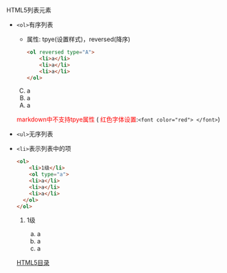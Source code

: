 HTML5列表元素

* `<ol>`有序列表

  * 属性: tpye(设置样式)，reversed(降序)

    ```html
    <ol reversed type="A">
        <li>a</li>
        <li>a</li>
        <li>a</li>
    </ol>
    ```
  <ol reversed type="A" >
    <li>a</li>
    <li>a</li>
    <li>a</li>
  </ol>	  

  <font color="red">markdown中不支持tpye属性</font>   (<font color="red"> 红色字体设置</font>:`<font color="red"> </font>`)

  

* `<ul>`无序列表

* `<li>`表示列表中的项

  

  ```html
  <ol>
      <li>1级</li>
      <ol type="a">
      <li>a</li>
      <li>a</li>
      <li>a</li>
  	</ol>
  </ol>
  ```

<ol>
<ol>
    <li>1级</li>
    <ol type="a">
    <li>a</li>
    <li>a</li>
    <li>a</li>
	</ol>
</ol>


<a href="https://los23kgs.github.io/record/html/html.html" target="_self">HTML5目录</a>